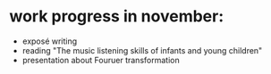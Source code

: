 # work progress in november:
 - exposé writing
 - reading "The music listening skills of infants and young children"
 - presentation about Fouruer transformation
